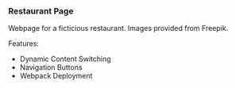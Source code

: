### Restaurant Page

Webpage for a ficticious restaurant. Images provided from Freepik.

Features:
- Dynamic Content Switching
- Navigation Buttons
- Webpack Deployment